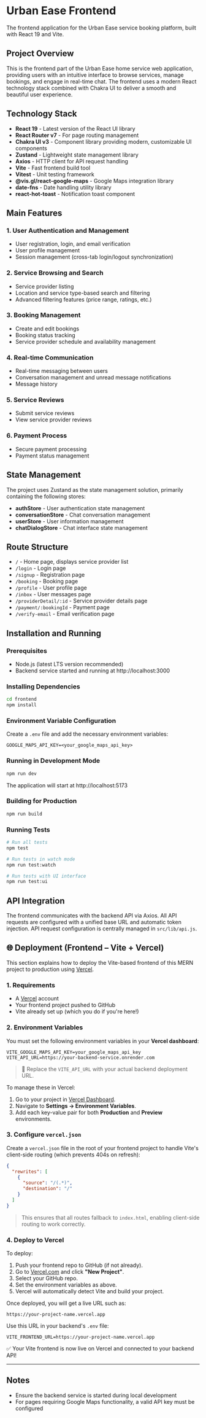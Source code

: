 # Urban Ease Frontend

The frontend application for the Urban Ease service booking platform, built with React 19 and Vite.

## Project Overview

This is the frontend part of the Urban Ease home service web application, providing users with an intuitive interface to browse services, manage bookings, and engage in real-time chat. The frontend uses a modern React technology stack combined with Chakra UI to deliver a smooth and beautiful user experience.

## Technology Stack

- **React 19** - Latest version of the React UI library
- **React Router v7** - For page routing management
- **Chakra UI v3** - Component library providing modern, customizable UI components
- **Zustand** - Lightweight state management library
- **Axios** - HTTP client for API request handling
- **Vite** - Fast frontend build tool
- **Vitest** - Unit testing framework
- **@vis.gl/react-google-maps** - Google Maps integration library
- **date-fns** - Date handling utility library
- **react-hot-toast** - Notification toast component


## Main Features

### 1. User Authentication and Management
- User registration, login, and email verification
- User profile management
- Session management (cross-tab login/logout synchronization)

### 2. Service Browsing and Search
- Service provider listing
- Location and service type-based search and filtering
- Advanced filtering features (price range, ratings, etc.)

### 3. Booking Management
- Create and edit bookings
- Booking status tracking
- Service provider schedule and availability management

### 4. Real-time Communication
- Real-time messaging between users
- Conversation management and unread message notifications
- Message history

### 5. Service Reviews
- Submit service reviews
- View service provider reviews

### 6. Payment Process
- Secure payment processing
- Payment status management

## State Management

The project uses Zustand as the state management solution, primarily containing the following stores:

- **authStore** - User authentication state management
- **conversationStore** - Chat conversation management
- **userStore** - User information management
- **chatDialogStore** - Chat interface state management

## Route Structure

- `/` - Home page, displays service provider list
- `/login` - Login page
- `/signup` - Registration page
- `/booking` - Booking page
- `/profile` - User profile page
- `/inbox` - User messages page
- `/providerDetail/:id` - Service provider details page
- `/payment/:bookingId` - Payment page
- `/verify-email` - Email verification page

## Installation and Running

### Prerequisites
- Node.js (latest LTS version recommended)
- Backend service started and running at http://localhost:3000

### Installing Dependencies

```bash
cd frontend
npm install
```

### Environment Variable Configuration

Create a `.env` file and add the necessary environment variables:

```
GOOGLE_MAPS_API_KEY=<your_google_maps_api_key>
```

### Running in Development Mode

```bash
npm run dev
```

The application will start at http://localhost:5173

### Building for Production

```bash
npm run build
```

### Running Tests

```bash
# Run all tests
npm test

# Run tests in watch mode
npm run test:watch

# Run tests with UI interface
npm run test:ui
```

## API Integration

The frontend communicates with the backend API via Axios. All API requests are configured with a unified base URL and automatic token injection. API request configuration is centrally managed in `src/lib/api.js`.

## 🌐 Deployment (Frontend – Vite + Vercel)

This section explains how to deploy the Vite-based frontend of this MERN project to production using [Vercel](https://vercel.com).

### 1. Requirements

- A [Vercel](https://vercel.com) account
- Your frontend project pushed to GitHub
- Vite already set up (which you do if you're here!)

### 2. Environment Variables

You must set the following environment variables in your **Vercel dashboard**:

```env
VITE_GOOGLE_MAPS_API_KEY=your_google_maps_api_key
VITE_API_URL=https://your-backend-service.onrender.com
```

> 🔄 Replace the `VITE_API_URL` with your actual backend deployment URL.

To manage these in Vercel:

1. Go to your project in [Vercel Dashboard](https://vercel.com/dashboard).
2. Navigate to **Settings → Environment Variables**.
3. Add each key-value pair for both **Production** and **Preview** environments.

### 3. Configure `vercel.json`

Create a `vercel.json` file in the root of your frontend project to handle Vite's client-side routing (which prevents 404s on refresh):

```json
{
  "rewrites": [
    {
      "source": "/(.*)",
      "destination": "/"
    }
  ]
}
```

> This ensures that all routes fallback to `index.html`, enabling client-side routing to work correctly.

### 4. Deploy to Vercel

To deploy:

1. Push your frontend repo to GitHub (if not already).
2. Go to [Vercel.com](https://vercel.com) and click **"New Project"**.
3. Select your GitHub repo.
4. Set the environment variables as above.
5. Vercel will automatically detect Vite and build your project.

Once deployed, you will get a live URL such as:

```
https://your-project-name.vercel.app
```

Use this URL in your backend's `.env` file:

```env
VITE_FRONTEND_URL=https://your-project-name.vercel.app
```

✅ Your Vite frontend is now live on Vercel and connected to your backend API!

---

## Notes

- Ensure the backend service is started during local development
- For pages requiring Google Maps functionality, a valid API key must be configured
